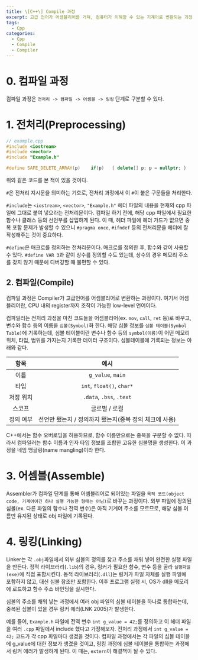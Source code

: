 ```yaml
---
title: \[C++\] Compile 과정
excerpt: 고급 언어가 어셈블리어를 거쳐, 컴퓨터가 이해할 수 있는 기계어로 변환되는 과정을 알아보자.
tags:
  - Cpp
categories:
  - Cpp
  - Compile
  - Compiler
---
```

# 0. 컴파일 과정
  
컴파일 과정은 `전처리 -> 컴파일 -> 어셈블 -> 링킹` 단계로 구분할 수 있다.
  
# 1. 전처리(Preprocessing)

```c++
// example.cpp
#include <iostream>
#include <vector>
#include "Example.h"

#define	SAFE_DELETE_ARRAY(p)	if(p)	{ delete[] p; p = nullptr; }
```

위와 같은 코드를 본 적이 있을 것이다.  
  
`#`은 전처리 지시문을 의미하는 기호로, 전처리 과정에서 이 `#`이 붙은 구문들을 처리한다.  
  
`#include`는 `<iostream>`, `<vector>`, `"Example.h"` 헤더 파일의 내용을 현재의 cpp 파일에 그대로 붙여 넣으라는 전처리문이다. 컴파일 하기 전에, 해당 cpp 파일에서 필요한 함수나 클래스 등의 선언부를 삽입하게 된다. 이 때, 헤더 파일에 헤더 가드가 없으면 중복 포함 문제가 발생할 수 있으니 `#pragma once`, `#ifndef` 등의 전처리문을 헤더에 잘 작성해주는 것이 중요하다.  
  
`#define`은 매크로를 정의하는 전처리문이다. 매크로를 정의한 후, 함수와 같이 사용할 수 있다. `#define VAR 3`과 같이 상수를 정의할 수도 있는데, 상수의 경우 메모리 주소를 갖지 않기 때문에 디버깅할 때 불편할 수 있다.  
  
## 2. 컴파일(Compile)
  
컴파일 과정은 Compiler가 고급언어를 어셈블리어로 변환하는 과정이다. 여기서 어셈블리어란, CPU 내의 register까지 조작이 가능한 low-level 언어이다.  
  
컴파일러는 전처리 과정을 마친 코드들을 어셈블리어(ex. `mov`, `call`, `ret` 등)로 바꾸고, 변수와 함수 등의 이름을 `심볼(Symbol)`화 한다. 해당 심볼 정보를 `심볼 테이블(Symbol Table)`에 기록하는데, 심볼 테이블이란 변수나 함수 등의 `symbol(이름)`이 어떤 메모리 위치, 타입, 범위를 가지는지 기록한 데이터 구조이다. 심볼테이블에 기록되는 정보는 아래와 같다.  
  
|  항목   |                예시                |
| :---: | :------------------------------: |
|  이름   |        `g_value`, `main`         |
|  타입   |    `int`, `float()`, `char*`     |
| 저장 위치 |     `.data`, `.bss`, `.text`     |
|  스코프  |             글로벌 / 로컬             |
| 정의 여부 | 선언만 됐는지 / 정의까지 됐는지(중복 정의 체크에 사용) |
  
C++에서는 함수 오버로딩을 허용하므로, 함수 이름만으로는 중복을 구분할 수 없다. 따라서 컴파일러는 함수 이름과 인자 타입 정보를 조합한 고유한 심볼명을 생성한다. 이 과정을 네임 맹글링(name mangling)이라 한다.
  

# 3. 어셈블(Assemble)

Assembler가 컴파일 단계를 통해 어셈블리어로 되어있는 파일을 `목적 코드(object code, 기계어이긴 하나 실행 가능한 형태는 아님)`로 바꾸는 과정이다. 외부 파일에 정의된 심볼(ex. 다른 파일의 함수나 전역 변수)은 아직 기계어 주소를 모르므로, 해당 심볼 이름만 유지된 상태로 obj 파일에 기록된다.
  
# 4. 링킹(Linking)

Linker는 각 `.obj`파일에서 외부 심볼의 정의를 찾고 주소를 채워 넣어 완전한 실행 파일을 만든다. 정적 라이브러리(`.lib`)의 경우, 링커가 필요한 함수, 변수 등을 골라 `실행파일(exe)`에 직접 포함시킨다. 동적 라이브러리(`.dll`)는 링커가 파일 자체를 실행 파일에 포함하지 않고, 대신 심볼 참조만 포함한다. 이후 프로그램 실행 시, OS가 dll을 메모리에 로드하고 함수 주소 바인딩을 실시한다.  
  
심볼의 주소를 채워 넣는 과정에서 여러 obj 파일의 심볼 테이블을 하나로 통합하는데, 중복된 심볼이 있을 경우 링커 에러(LNK 2005)가 발생한다.  
  
예를 들어, `Example.h` 파일에 전역 변수 `int g_value = 42;`를 정의하고 이 헤더 파일을 여러 `.cpp` 파일에서 include 했다고 가정해보자. 전처리 과정에서 `int g_value = 42;` 코드가 각 cpp 파일마다 생겼을 것이다. 컴파일 과정에서는 각 파일의 심볼 테이블에 g_value에 대한 정보가 생겼을 것이고, 링킹 과정에 심볼 테이블을 통합하는 과정에서 링커 에러가 발생하게 된다. 이 때는, `extern`이 해결책이 될 수 있다.